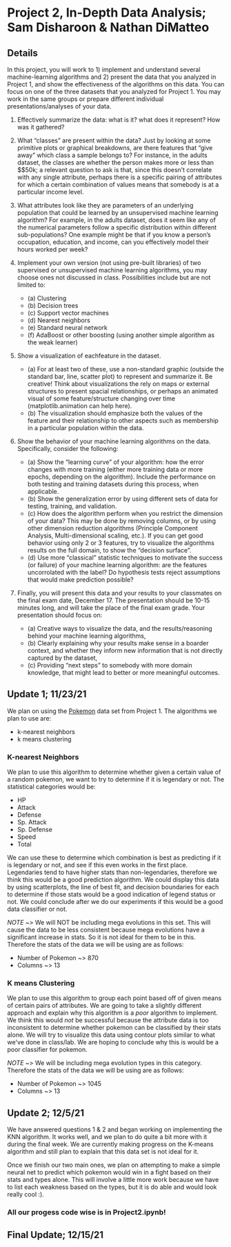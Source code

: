# Project 2, In-Depth Data Analysis; Sam Disharoon & Nathan DiMatteo

## Details

In this project, you will work to 1) implement and understand several machine-learning algorithms and 2)
present the data that you analyzed in Project 1, and show the effectiveness of the algorithms on this data.
You can focus on one of the three datasets that you analyzed for Project 1. You may work in the same
groups or prepare different individual presentations/analyses of your data.

1. Effectively summarize the data: what is it? what does it represent? How was it gathered?
2. What “classes” are present within the data? Just by looking at some primitive plots or graphical breakdowns, are there features that “give away” which class a sample belongs to? For instance, in the adults dataset, the classes are whether the person makes more or less than $\$50k; a relevant question to ask is that, since this doesn’t correlate with any single attribute, perhaps there is a specific pairing of attributes for which a certain combination of values means that somebody is at a particular income level.
3. What attributes look like they are parameters of an underlying population that could be learned by an unsupervised machine learning algorithm? For example, in the adults dataset, does it seem like any of the numerical parameters follow a specific distribution within different sub-populations? One example might be that if you know a person’s occupation, education, and income, can you effectively model their hours worked per week?
4. Implement your own version (not using pre-built libraries) of two supervised or unsupervised machine learning algorithms, you may choose ones not discussed in class. Possibilities include but are not limited to:

    - (a) Clustering
    - (b) Decision trees
    - (c) Support vector machines
    - (d) Nearest neighbors
    - (e) Standard neural network
    - (f) AdaBoost or other boosting (using another simple algorithm as the weak learner)
5. Show a visualization of eachfeature in the dataset.

    - (a) For at least two of these, use a non-standard graphic (outside the standard bar, line, scatter plot) to represent and summarize it. Be creative! Think about visualizations the rely on maps or external structures to present spacial relationships, or perhaps an animated visual of some feature/structure changing over time (matplotlib.animation can help here).
    - (b) The visualization should emphasize both the values of the feature and their relationship to other aspects such as membership in a particular population within the data.
6. Show the behavior of your machine learning algorithms on the data. Specifically, consider the following:

    - (a) Show the “learning curve” of your algorithm: how the error changes with more training (either
    more training data or more epochs, depending on the algorithm). Include the performance on both testing and training datasets during this process, when applicable.
    - (b) Show the generalization error by using different sets of data for testing, training, and validation.
    - (c) How does the algorithm perform when you restrict the dimension of your data? This may be done by removing columns, or by using other dimension reduction algorithms (Principle Component Analysis, Multi-dimensional scaling, etc.). If you can get good behavior using only 2 or 3 features, try to visualize the algorithms results on the full domain, to show the “decision surface”.
    - (d) Use more “classical” statistic techniques to motivate the success (or failure) of your machine learning algorithm: are the features uncorrolated with the label? Do hypothesis tests reject assumptions that would make prediction possible?
7. Finally, you will present this data and your results to your classmates on the final exam date, December 17. The presentation should be 10-15 minutes long, and will take the place of the final exam grade. Your presentation should focus on:

    - (a) Creative ways to visualize the data, and the results/reasoning behind your machine learning algorithms,
    - (b) Clearly explaining why your results make sense in a boarder context, and whether they inform new information that is not directly captured by the dataset,
    - (c) Providing “next steps” to somebody with more domain knowledge, that might lead to better or more meaningful outcomes.
    

## Update 1; 11/23/21

We plan on using the [Pokemon](https://www.kaggle.com/hamdallak/the-world-of-pokemons?select=pokemons+dataset.csv) data set from Project 1. The algorithms we plan to use are: 
- k-nearest neighbors
- k means clustering

### K-nearest Neighbors

We plan to use this algorithm to determine whether given a certain value of a random pokemon, we want to try to determine if it is legendary or not. The statistical categories would be:
- HP
- Attack
- Defense
- Sp. Attack
- Sp. Defense
- Speed
- Total 

We can use these to determine which combination is best as predicting if it is legendary or not, and see if this even works in the first place. Legendaries tend to have higher stats than non-legendaries, therefore we think this would be a good prediction algorithm. We could display this data by using scatterplots, the line of best fit, and decision boundaries for each to determine if those stats would be a good indication of legend status or not. We could conclude after we do our experiments if this would be a good data classifier or not. 

*NOTE* ~> We will NOT be including mega evolutions in this set. This will cause the data to be less consistent because mega evolutions have a significant increase in stats. So it is not ideal for them to be in this. Therefore the stats of the data we will be using are as follows:
- Number of Pokemon ~> 870
- Columns ~> 13

### K means Clustering

We plan to use this algorithm to group each point based off of given means of certain pairs of attributes. We are going to take a slightly different approach and explain why this algorithm is a _poor_ algorithm to implement. We think this would _not_ be successful because the attribute data is too inconsistent to determine whether pokemon can be classified by their stats alone. We will try to visualize this data using contour plots similar to what we've done in class/lab. We are hoping to conclude why this is would be a poor classifier for pokemon. 

*NOTE* ~> We will be including mega evolution types in this category. Therefore the stats of the data we will be using are as follows:
- Number of Pokemon ~> 1045
- Columns ~> 13

## Update 2; 12/5/21

We have answered questions 1 & 2 and began working on implementing the KNN algorithm. It works well, and we plan to do quite a bit more with it during the final week. We are currently making progress on the K-means algorithm and still plan to explain that this data set is not ideal for it. 

Once we finish our two main ones, we plan on attempting to make a simple neural net to predict which pokemon would win in a fight based on their stats and types alone. This will involve a little more work because we have to list each weakness based on the types, but it is do able and would look really cool :).

### All our progess code wise is in Project2.ipynb!

## Final Update; 12/15/21
